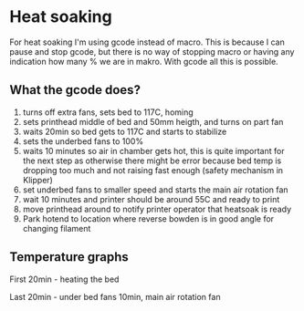 # Heat soaking

For heat soaking I'm using gcode instead of macro. This is because I can pause and stop gcode, but there is no way of stopping macro or having any indication how many % we are in makro. With gcode all this is possible.

## What the gcode does?
1. turns off extra fans, sets bed to 117C, homing
2. sets printhead middle of bed and 50mm heigth, and turns on part fan
3. waits 20min so bed gets to 117C and starts to stabilize
4. sets the underbed fans to 100%
5. waits 10 minutes so air in chamber gets hot, this is quite important
   for the next step as otherwise there might be error because bed temp 
   is dropping too much and not raising fast enough (safety mechanism
   in Klipper)
6. set underbed fans to smaller speed and starts the main air rotation fan
7. wait 10 minutes and printer should be around 55C and ready to print
8. move printhead around to notify printer operator that heatsoak is ready
9. Park hotend to location where reverse bowden is in good angle for changing filament

## Temperature graphs

First 20min - heating the bed

Last 20min - under bed fans 10min, main air rotation fan
